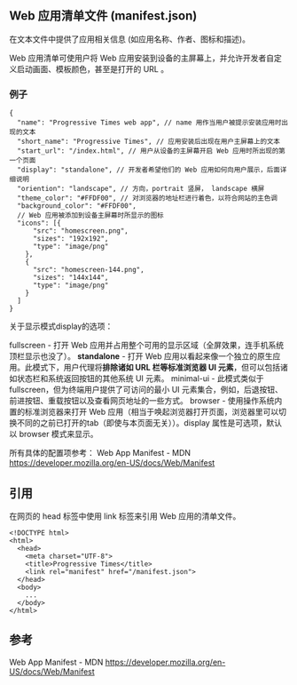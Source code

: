 ## Web 应用清单文件 (manifest.json)

在文本文件中提供了应用相关信息 (如应用名称、作者、图标和描述)。

Web 应用清单可使用户将 Web 应用安装到设备的主屏幕上，并允许开发者自定义启动画面、模板颜色，甚至是打开的 URL 。

### 例子

```
{
  "name": "Progressive Times web app", // name 用作当用户被提示安装应用时出现的文本
  "short_name": "Progressive Times", // 应用安装后出现在用户主屏幕上的文本
  "start_url": "/index.html", // 用户从设备的主屏幕开启 Web 应用时所出现的第一个页面
  "display": "standalone", // 开发者希望他们的 Web 应用如何向用户展示，后面详细说明
  "oriention": "landscape", // 方向，portrait 竖屏， landscape 横屏
  "theme_color": "#FFDF00", // 对浏览器的地址栏进行着色，以符合网站的主色调
  "background_color": "#FFDF00",
  // Web 应用被添加到设备主屏幕时所显示的图标
  "icons": [{  
      "src": "homescreen.png",
      "sizes": "192x192",
      "type": "image/png"
    },
    {
      "src": "homescreen-144.png",
      "sizes": "144x144",
      "type": "image/png"
    }
  ]
}
```

关于显示模式display的选项：

fullscreen - 打开 Web 应用并占用整个可用的显示区域（全屏效果，连手机系统顶栏显示也没了）。
**standalone** - 打开 Web 应用以看起来像一个独立的原生应用。此模式下，用户代理将**排除诸如 URL 栏等标准浏览器 UI 元素**，但可以包括诸如状态栏和系统返回按钮的其他系统 UI 元素。
minimal-ui - 此模式类似于 fullscreen，但为终端用户提供了可访问的最小 UI 元素集合，例如，后退按钮、前进按钮、重载按钮以及查看网页地址的一些方式。
browser - 使用操作系统内置的标准浏览器来打开 Web 应用（相当于唤起浏览器打开页面，浏览器里可以切换不同的之前已打开的tab（即使与本页面无关））。display 属性是可选项，默认以 browser 模式来显示。


所有具体的配置项参考：
Web App Manifest - MDN
https://developer.mozilla.org/en-US/docs/Web/Manifest


## 引用

在网页的 head 标签中使用 link 标签来引用 Web 应用的清单文件。

```
<!DOCTYPE html>
<html>
  <head>
    <meta charset="UTF-8">
    <title>Progressive Times</title>
    <link rel="manifest" href="/manifest.json">  
  </head>
  <body>
    ...
  </body>
</html>
```

## 参考

Web App Manifest - MDN
https://developer.mozilla.org/en-US/docs/Web/Manifest


